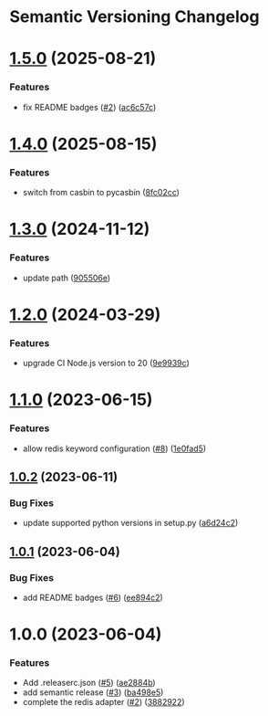 # Semantic Versioning Changelog

# [1.5.0](https://github.com/officialpycasbin/redis-adapter/compare/v1.4.0...v1.5.0) (2025-08-21)


### Features

* fix README badges ([#2](https://github.com/officialpycasbin/redis-adapter/issues/2)) ([ac6c57c](https://github.com/officialpycasbin/redis-adapter/commit/ac6c57c39623e38a08584a8b98d1031ca36555df))

# [1.4.0](https://github.com/officialpycasbin/redis-adapter/compare/v1.3.0...v1.4.0) (2025-08-15)


### Features

* switch from casbin to pycasbin ([8fc02cc](https://github.com/officialpycasbin/redis-adapter/commit/8fc02cc6d6b11f97bc40697214d95240a9fcf273))

# [1.3.0](https://github.com/officialpycasbin/redis-adapter/compare/v1.2.0...v1.3.0) (2024-11-12)


### Features

* update path ([905506e](https://github.com/officialpycasbin/redis-adapter/commit/905506ea0fab82483fee0ef644e3d9183470dfd5))

# [1.2.0](https://github.com/officialpycasbin/redis-adapter/compare/v1.1.0...v1.2.0) (2024-03-29)


### Features

* upgrade CI Node.js version to 20 ([9e9939c](https://github.com/officialpycasbin/redis-adapter/commit/9e9939c98d907b586b30e31c2cc7f44c21d38930))

# [1.1.0](https://github.com/officialpycasbin/redis-adapter/compare/v1.0.2...v1.1.0) (2023-06-15)


### Features

* allow redis keyword configuration ([#8](https://github.com/officialpycasbin/redis-adapter/issues/8)) ([1e0fad5](https://github.com/officialpycasbin/redis-adapter/commit/1e0fad5ed09091ee903ac6b8066266bfc38cc792))

## [1.0.2](https://github.com/officialpycasbin/redis-adapter/compare/v1.0.1...v1.0.2) (2023-06-11)


### Bug Fixes

* update supported python versions in setup.py ([a6d24c2](https://github.com/officialpycasbin/redis-adapter/commit/a6d24c2eade97761c12cc85724db06d189f29a63))

## [1.0.1](https://github.com/officialpycasbin/redis-adapter/compare/v1.0.0...v1.0.1) (2023-06-04)


### Bug Fixes

* add README badges ([#6](https://github.com/officialpycasbin/redis-adapter/issues/6)) ([ee894c2](https://github.com/officialpycasbin/redis-adapter/commit/ee894c249acdb943588b0ead8fc4b0aaea3ad4ee))

# 1.0.0 (2023-06-04)


### Features

* Add .releaserc.json ([#5](https://github.com/officialpycasbin/redis-adapter/issues/5)) ([ae2884b](https://github.com/officialpycasbin/redis-adapter/commit/ae2884b97717e3f7121a3a01fc6780ad51f2b9f6))
* add semantic release ([#3](https://github.com/officialpycasbin/redis-adapter/issues/3)) ([ba498e5](https://github.com/officialpycasbin/redis-adapter/commit/ba498e5c520a79d44137ff4ecbbfe1d3ca880b7d))
* complete the redis adapter ([#2](https://github.com/officialpycasbin/redis-adapter/issues/2)) ([3882922](https://github.com/officialpycasbin/redis-adapter/commit/38829228a51b3e7e0e88b85e9a7a2a1c5cea3890))
